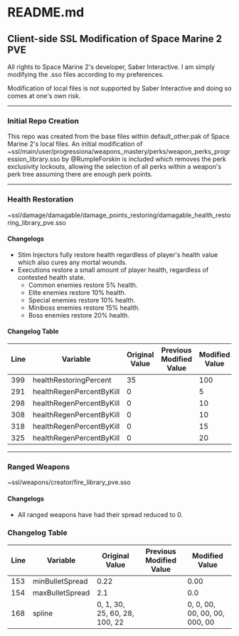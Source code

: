 # README.md
## Client-side SSL Modification of Space Marine 2 PVE
All rights to Space Marine 2's developer, Saber Interactive. I am simply modifying the .sso files 
according to my preferences.

Modification of local files is not supported by Saber Interactive and doing so comes at one's own risk.

---

### Initial Repo Creation
This repo was created from the base files within default_other.pak of Space Marine 2's local files. 
An initial modification of ~ssl/main/user/progressiona/weapons_mastery/perks/weapon_perks_progression_library.sso
by @RumpleForskin is included which removes the perk exclusivity lockouts, allowing the selection of all perks 
within a weapon's perk tree assuming there are enough perk points.

---

### Health Restoration
~ssl/damage/damagable/damage_points_restoring/damagable_health_restoring_library_pve.sso

#### Changelogs
- Stim Injectors fully restore health regardless of player's health value which also cures any mortal wounds.  
- Executions restore a small amount of player health, regardless of contested health state.
    - Common enemies restore 5% health.
    - Elite enemies restore 10% health.
    - Special enemies restore 10% health.
    - Miniboss enemies restore 15% health.
    - Boss enemies restore 20% health.

#### Changelog Table
| Line | Variable | Original Value | Previous Modified Value | Modified Value |
|------|----------|----------------|-------------------------|----------------|
| 399 | healthRestoringPercent | 35 |   | 100 |
| 291 | healthRegenPercentByKill | 0 |   | 5 |
| 298 | healthRegenPercentByKill | 0 |   | 10 |
| 308 | healthRegenPercentByKill | 0 |   | 10 |
| 318 | healthRegenPercentByKill | 0 |   | 15 |
| 325 | healthRegenPercentByKill | 0 |   | 20 |

---

### Ranged Weapons
~ssl/weapons/creator/fire_library_pve.sso

#### Changelogs
- All ranged weapons have had their spread reduced to 0.

### Changelog Table
| Line | Variable | Original Value | Previous Modified Value | Modified Value |
|------|----------|----------------|-------------------------|----------------|
| 153 | minBulletSpread | 0.22 |   | 0.00 |
| 154 | maxBulletSpread | 2.1 |   | 0.0 |
| 168 | spline | 0, 1, 30, 25, 60, 28, 100, 22 |   | 0, 0, 00, 00, 00, 00, 000, 00 |